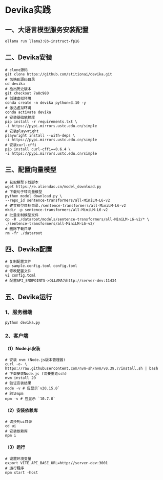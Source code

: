 # Devika实践

## 一、大语言模型服务安装配置

```shell
ollama run llama3:8b-instruct-fp16
```

## 二、Devika安装

```shell
# clone源码
git clone https://github.com/stitionai/devika.git
# 切换到源码目录
cd devika
# 检出历史版本
git checkout 7a8c980
# 创建虚拟环境
conda create -n devika python=3.10 -y
# 激活虚拟环境
conda activate devika
# 安装基础依赖库
pip install -r requirements.txt \
-i https://pypi.mirrors.ustc.edu.cn/simple
# 安装playwright
playwright install --with-deps \
-i https://pypi.mirrors.ustc.edu.cn/simple
# 安装curl-cffi
pip install curl-cffi==0.6.4 \
-i https://pypi.mirrors.ustc.edu.cn/simple
```

## 三、配置向量模型

```shell
# 获取模型下载脚本
wget https://e.aliendao.cn/model_download.py
# 下载句子转向量模型
python model_download.py \
--repo_id sentence-transformers/all-MiniLM-L6-v2
# 建立模型目标目录./sentence-transformers/all-MiniLM-L6-v2
mkdir -p sentence-transformers/all-MiniLM-L6-v2
# 批量复制模型文件
cp -R ./dataroot/models/sentence-transformers/all-MiniLM-L6-v2/* \
./sentence-transformers/all-MiniLM-L6-v2/
# 删除下载目录
rm -fr ./dataroot
```

## 四、Devika配置

```shell
# 复制配置文件
cp sample.config.toml config.toml
# 修改配置文件
vi config.toml
# 配置API_ENDPOINTS->OLLAMA为http://server-dev:11434
```

## 五、Devika运行

### 1、服务器端

```shell
python devika.py
```

### 2、客户端

#### （1）Node.js安装

```shell
# 安装 nvm (Node.js版本管理器)
curl -o- \
https://raw.githubusercontent.com/nvm-sh/nvm/v0.39.7/install.sh | bash
# 下载安装Node.js (需要重连ssh)
nvm install 20
# 验证安装结果
node -v # 应显示`v20.15.0`
# 验证npm
npm -v # 应显示 `10.7.0`
```

#### （2）安装依赖库

```shell
# 切换到ui目录
cd ui
# 安装依赖库
npm i
```

#### （3）运行

```shell
# 设置环境变量
export VITE_API_BASE_URL=http://server-dev:3001
# 运行程序
npm start -host
```

